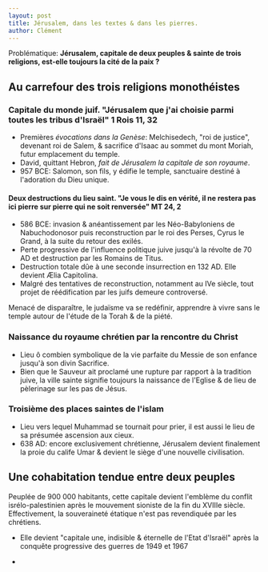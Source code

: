 ```yaml
---
layout: post
title: Jérusalem, dans les textes & dans les pierres.
author: Clément
---
```


Problématique: **Jérusalem, capitale de deux peuples & sainte de trois religions, est-elle toujours la cité de la paix ?**

## Au carrefour des trois religions monothéistes

### Capitale du monde juif. "Jérusalem que j'ai choisie parmi toutes les tribus d'Israël" 1 Rois 11, 32

- Premières *évocations dans la Genèse*: Melchisedech, "roi de justice", devenant roi de Salem, & sacrifice d'Isaac au sommet du mont Moriah, futur emplacement du temple.
- David, quittant Hebron, *fait de Jérusalem la capitale de son royaume*.
- 957 BCE: Salomon, son fils, y édifie le temple, sanctuaire destiné à l'adoration du Dieu unique.

#### Deux destructions du lieu saint. "Je vous le dis en vérité, il ne restera pas ici pierre sur pierre qui ne soit renversée" MT 24, 2

- 586 BCE: invasion & anéantissement par les Néo-Babyloniens de Nabuchodonosor puis reconstruction par le roi des Perses, Cyrus le Grand, à la suite du retour des exilés.
- Perte progressive de l'influence politique juive jusqu'à la révolte de 70 AD et destruction par les Romains de Titus.
- Destruction totale dûe à une seconde insurrection en 132 AD. Elle devient Ælia Capitolina.
- Malgré des tentatives de reconstruction, notamment au IVe siècle, tout projet de réédification par les juifs demeure controversé.

Menacé de disparaître, le judaïsme va se redéfinir, apprendre à vivre sans le temple autour de l'étude de la Torah & de la piété.

### Naissance du royaume chrétien par la rencontre du Christ

- Lieu ô combien symbolique de la vie parfaite du Messie de son enfance jusqu'à son divin Sacrifice.
- Bien que le Sauveur ait proclamé une rupture par rapport à la tradition juive, la ville sainte signifie toujours la naissance de l'Eglise & de lieu de pèlerinage sur les pas de Jésus.

### Troisième des places saintes de l'islam

- Lieu vers lequel Muhammad se tournait pour prier, il est aussi le lieu de sa présumée ascension aux cieux.
- 638 AD: encore exclusivement chrétienne, Jérusalem devient finalement la proie du calife Umar & devient le siège d'une nouvelle civilisation.

## Une cohabitation tendue entre deux peuples

Peuplée de 900 000 habitants, cette capitale devient l'emblème du conflit isrélo-palestinien après le mouvement sioniste de la fin du XVIIIe siècle. Effectivement, la souveraineté étatique n'est pas revendiquée par les chrétiens.

- Elle devient "capitale une, indisible & éternelle de l'Etat d'Israël" après la conquête progressive des guerres de 1949 et 1967

- 
